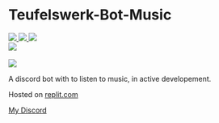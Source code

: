 # Teufelswerk-Bot-Music
<a href="https://github.com/Mephisto5558/Teufelsbot-Music/pulse" alt="Activity">
  <img src="https://img.shields.io/github/commit-activity/m/Mephisto5558/Teufelsbot-Music" />
</a>
<a href="https://github.com/Mephisto5558/Teufelsbot-Music/blob/main/LICENSE" alt="License">
  <img src="https://img.shields.io/github/license/Mephisto5558/Teufelsbot-Music" />
</a>
<a href="https://www.codefactor.io/repository/github/mephisto5558/teufelsbot-music" alt="CodeFactor">
  <img src="https://www.codefactor.io/repository/github/mephisto5558/teufelsbot-music/badge" />
</a>
<br>
<a href="https://discord.gg/u6xjqzz" alt="Discord Server">
  <img src="https://discordapp.com/api/guilds/725378451988676609/widget.png?style=shield" />
</a>
<br><br>
<a href="https://forthebadge.com" alt="Forthebadge">
  <img src="https://forthebadge.com/images/badges/made-with-javascript.svg" />
</a>

A discord bot with to listen to music, in active developement.

Hosted on [replit.com](https://replit.com)

[My Discord](https://discord.gg/u6xjqzz)
